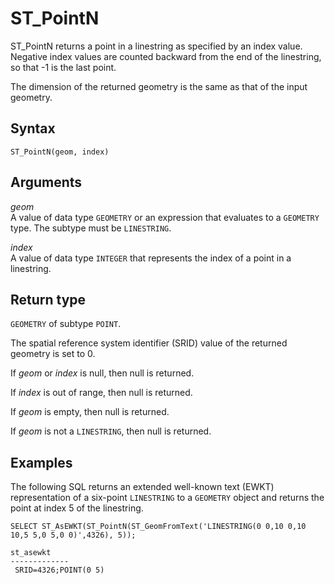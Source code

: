 # ST\_PointN<a name="ST_PointN-function"></a>

ST\_PointN returns a point in a linestring as specified by an index value\. Negative index values are counted backward from the end of the linestring, so that \-1 is the last point\. 

The dimension of the returned geometry is the same as that of the input geometry\.

## Syntax<a name="ST_PointN-function-syntax"></a>

```
ST_PointN(geom, index)
```

## Arguments<a name="ST_PointN-function-arguments"></a>

 *geom*   
A value of data type `GEOMETRY` or an expression that evaluates to a `GEOMETRY` type\. The subtype must be `LINESTRING`\. 

 *index*   
A value of data type `INTEGER` that represents the index of a point in a linestring\. 

## Return type<a name="ST_PointN-function-return"></a>

`GEOMETRY` of subtype `POINT`\. 

The spatial reference system identifier \(SRID\) value of the returned geometry is set to 0\. 

If *geom* or *index* is null, then null is returned\. 

If *index* is out of range, then null is returned\. 

If *geom* is empty, then null is returned\. 

If *geom* is not a `LINESTRING`, then null is returned\. 

## Examples<a name="ST_PointN-function-examples"></a>

The following SQL returns an extended well\-known text \(EWKT\) representation of a six\-point `LINESTRING` to a `GEOMETRY` object and returns the point at index 5 of the linestring\. 

```
SELECT ST_AsEWKT(ST_PointN(ST_GeomFromText('LINESTRING(0 0,10 0,10 10,5 5,0 5,0 0)',4326), 5));
```

```
st_asewkt
-------------
 SRID=4326;POINT(0 5)
```